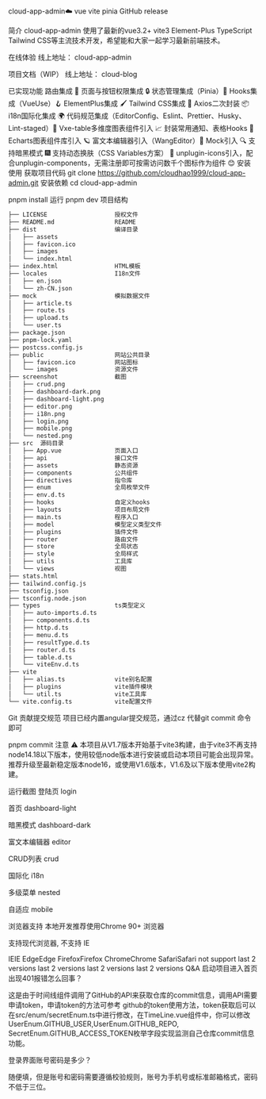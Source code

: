 cloud-app-admin☁️
vue vite pinia  GitHub release

简介
cloud-app-admin 使用了最新的vue3.2+ vite3 Element-Plus TypeScript Tailwind CSS等主流技术开发，希望能和大家一起学习最新前端技术。

在线体验
线上地址： cloud-app-admin

项目文档（WIP）
线上地址： cloud-blog

已实现功能
 路由集成 🧭
 页面与按钮权限集成 🔒
 状态管理集成（Pinia）🍍
 Hooks集成（VueUse）🪝
 ElementPlus集成 🖌️
 Tailwind CSS集成 🌹
 Axios二次封装 📦
 i18n国际化集成 🌍
 代码规范集成（EditorConfig、Eslint、Prettier、Husky、Lint-staged）📒
 Vxe-table多维度图表组件引入 📈
 封装常用通知、表格Hooks 🎺
 Echarts图表组件库引入 🪐
 富文本编辑器引入（WangEditor）📝
 Mock引入 🔍
 支持暗黑模式 🎆
 支持动态换肤（CSS Variables方案） 🌈
 unplugin-icons引入，配合unplugin-components，无需注册即可按需访问数千个图标作为组件 😊
安装使用
获取项目代码
git clone https://github.com/cloudhao1999/cloud-app-admin.git
安装依赖
cd cloud-app-admin

pnpm install
运行
pnpm dev
项目结构
```bash
├── LICENSE                   授权文件
├── README.md                 README
├── dist                      编译目录
│   ├── assets
│   ├── favicon.ico
│   ├── images
│   └── index.html
├── index.html                HTML模板
├── locales                   I18n文件
│   ├── en.json
│   └── zh-CN.json
├── mock                      模拟数据文件
│   ├── article.ts
│   ├── route.ts
│   ├── upload.ts
│   └── user.ts
├── package.json
├── pnpm-lock.yaml
├── postcss.config.js
├── public                    网站公共目录 
│   ├── favicon.ico           网站图标 
│   └── images                资源文件
├── screenshot                截图
│   ├── crud.png
│   ├── dashboard-dark.png
│   ├── dashboard-light.png
│   ├── editor.png
│   ├── i18n.png
│   ├── login.png
│   ├── mobile.png
│   └── nested.png
├── src  源码目录
│   ├── App.vue               页面入口
│   ├── api                   接口文件
│   ├── assets                静态资源
│   ├── components            公共组件
│   ├── directives            指令库
│   ├── enum                  全局枚举文件
│   ├── env.d.ts
│   ├── hooks                 自定义hooks
│   ├── layouts               项目布局文件
│   ├── main.ts               程序入口
│   ├── model                 模型定义类型文件
│   ├── plugins               插件文件
│   ├── router                路由文件
│   ├── store                 全局状态
│   ├── style                 全局样式
│   ├── utils                 工具库
│   └── views                 视图
├── stats.html
├── tailwind.config.js
├── tsconfig.json
├── tsconfig.node.json
├── types                     ts类型定义
│   ├── auto-imports.d.ts
│   ├── components.d.ts
│   ├── http.d.ts
│   ├── menu.d.ts
│   ├── resultType.d.ts
│   ├── router.d.ts
│   ├── table.d.ts
│   └── viteEnv.d.ts
├── vite															
│   ├── alias.ts              vite别名配置
│   ├── plugins               vite插件模块
│   └── util.ts               vite工具库
└── vite.config.ts            vite配置文件
```

Git 贡献提交规范
项目已经内置angular提交规范，通过cz 代替git commit 命令即可

pnpm commit
注意 ⚠️
本项目从V1.7版本开始基于vite3构建，由于vite3不再支持node14.18以下版本，使用较低node版本进行安装或启动本项目可能会出现异常。推荐升级至最新稳定版本node16，或使用V1.6版本，V1.6及以下版本使用vite2构建。

运行截图
登陆页
login

首页
dashboard-light

暗黑模式
dashboard-dark

富文本编辑器
editor

CRUD列表
crud

国际化
i18n

多级菜单
nested

自适应
mobile

浏览器支持
本地开发推荐使用Chrome 90+ 浏览器

支持现代浏览器, 不支持 IE

IEIE	 EdgeEdge	FirefoxFirefox	ChromeChrome	SafariSafari
not support	last 2 versions	last 2 versions	last 2 versions	last 2 versions
Q&A
启动项目进入首页出现401报错怎么回事？

这是由于时间线组件调用了GitHub的API来获取仓库的commit信息，调用API需要申请token，申请token的方法可参考 github的token使用方法，token获取后可以在src/enum/secretEnum.ts中进行修改，在TimeLine.vue组件中，你可以修改 UserEnum.GITHUB_USER,UserEnum.GITHUB_REPO, SecretEnum.GITHUB_ACCESS_TOKEN枚举字段实现监测自己仓库commit信息功能。

登录界面账号密码是多少？

随便填，但是账号和密码需要遵循校验规则，账号为手机号或标准邮箱格式，密码不低于三位。
